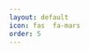 ```yaml
---
layout: default
icon: fas  fa-mars
order: 5
---
```


<object data="{{ site.url }}{{ site.baseurl }}/static/akv-resume.pdf" width="850" height="1000" type="application/pdf"></object>
